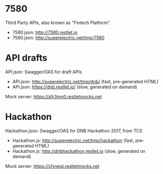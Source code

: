 # 7580

Third Party APIs, also known as "Fintech Platform".

* 7580.json: http://7580.restlet.io
* 7580.json: http://superelectric.net/tmp/7580

# API drafts

API.json: Swagger/OAS for draft APIs

* API.json: http://superelectric.net/tmp/dnb/ (fast, pre-generated HTML)
* API.json: https://dnb.restlet.io/ (slow, generated on demand)

Mock server: https://a1r3mp0.restletmocks.net

# Hackathon

Hackathon.json: Swagger/OAS for DNB Hackathon 2017, from TCS

* Hackathon.js: http://superelectric.net/tmp/hackathon (fast, pre-generated HTML)
* Hackathon.js: http://dnbhackathon.restlet.io (slow, generated on demand)

Mock server: https://s1vvegi.restletmocks.net

